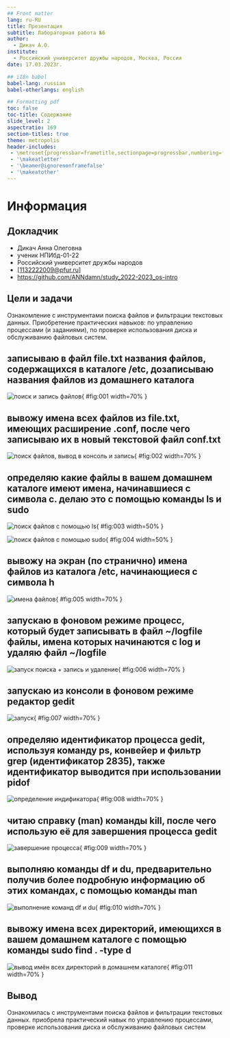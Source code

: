 ```yaml
---
## Front matter
lang: ru-RU
title: Презентация
subtitle: Лабораторная работа №6
author:
  - Дикач А.О.
institute:
  - Российский университет дружбы народов, Москва, Россия
date: 17.03.2023г.

## i18n babel
babel-lang: russian
babel-otherlangs: english

## Formatting pdf
toc: false
toc-title: Содержание
slide_level: 2
aspectratio: 169
section-titles: true
theme: metropolis
header-includes:
 - \metroset{progressbar=frametitle,sectionpage=progressbar,numbering=fraction}
 - '\makeatletter'
 - '\beamer@ignorenonframefalse'
 - '\makeatother'
---
```


# Информация

## Докладчик


  * Дикач Анна Олеговна
  * ученик НПИбд-01-22
  * Российский университет дружбы народов
  * [1132222009@pfur.ru]
  * <https://github.com/ANNdamn/study_2022-2023_os-intro>

## Цели и задачи

Ознакомление с инструментами поиска файлов и фильтрации текстовых данных.
Приобретение практических навыков: по управлению процессами (и заданиями), по
проверке использования диска и обслуживанию файловых систем.

## записываю в файл file.txt названия файлов, содержащихся в каталоге /etc, дозаписываю названия файлов из домашнего каталога

![поиск и запись файлов](image/pic1.png){ #fig:001 width=70% }

## вывожу имена всех файлов из file.txt, имеющих расширение .conf, после чего записываю их в новый текстовой файл conf.txt

![поиск файлов, вывод в консоль и запись](image/pic2.png){ #fig:002 width=70% }

## определяю какие файлы в вашем домашнем каталоге имеют имена, начинавшиеся с символа c. делаю это с помощью команды ls и sudo 

![поиск файлов с помощью ls](image/pic3.png){ #fig:003 width=50% }

![поиск файлов с помощью sudo](image/pic4.png){ #fig:004 width=50% }

## вывожу на экран (по странично) имена файлов из каталога /etc, начинающиеся с символа h

![имена файлов](image/pic5.png){ #fig:005 width=70% }

## запускаю  в фоновом режиме процесс, который будет записывать в файл ~/logfile файлы, имена которых начинаются с log и удаляю файл ~/logfile

![запуск поиска + запись и удаление](image/pic6.png){ #fig:006 width=70% }

## запускаю  из консоли в фоновом режиме редактор gedit 

![запуск](image/pic7.png){ #fig:007 width=70% }

## определяю идентификатор процесса gedit, используя команду ps, конвейер и фильтр grep (идентификатор 2835), также идентификатор выводится при использовании pidof 

![определение индификатора](image/pic8.png){ #fig:008 width=70% }

## читаю справку (man) команды kill, после чего использую её для завершения процесса gedit 

![завершение процесса](image/pic9.png){ #fig:009 width=70% }

## выполняю команды df и du, предварительно получив более подробную информацию об этих командах, с помощью команды man 

![выполнение команд df и du](image/pic10.png){ #fig:010 width=70% }

## вывожу имена всех директорий, имеющихся в вашем домашнем каталоге с помощью команды sudo find . -type d 

![вывод имён всех директорий в домашнем каталоге](image/pic11.png){ #fig:011 width=70% }


## Вывод 

Ознакомилась с инструментами поиска файлов и фильтрации текстовых данных. приобрела практический навык по управлению процессами, проверке использования диска и обслуживанию файловых систем


